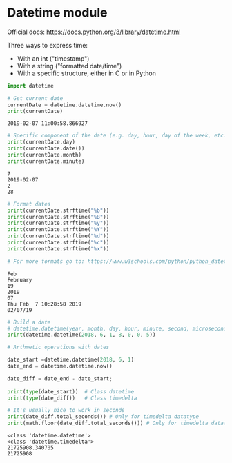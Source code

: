 
# Datetime module

Official docs: https://docs.python.org/3/library/datetime.html 

Three ways to express time:
- With an int ("timestamp")
- With a string ("formatted date/time")
- With a specific structure, either in C or in Python


```python
import datetime
```


```python
# Get current date
currentDate = datetime.datetime.now()
print(currentDate)
```

    2019-02-07 11:00:58.866927



```python
# Specific component of the date (e.g. day, hour, day of the week, etc.)
print(currentDate.day)
print(currentDate.date())
print(currentDate.month)
print(currentDate.minute)
```

    7
    2019-02-07
    2
    28



```python
# Format dates
print(currentDate.strftime("%b"))
print(currentDate.strftime("%B"))
print(currentDate.strftime("%y"))
print(currentDate.strftime("%Y"))
print(currentDate.strftime("%d"))
print(currentDate.strftime("%c"))
print(currentDate.strftime("%x"))

# For more formats go to: https://www.w3schools.com/python/python_datetime.asp

```

    Feb
    February
    19
    2019
    07
    Thu Feb  7 10:28:58 2019
    02/07/19



```python
# Build a date
# datetime.datetime(year, month, day, hour, minute, second, microseconds)
print(datetime.datetime(2018, 6, 1, 8, 0, 0, 5))
```


```python
# Arthmetic operations with dates

date_start =datetime.datetime(2018, 6, 1)
date_end = datetime.datetime.now()

date_diff = date_end - date_start;
 
print(type(date_start))  # Class datetime
print(type(date_diff))   # Class timedelta

# It's usually nice to work in seconds 
print(date_diff.total_seconds()) # Only for timedelta datatype 
print(math.floor(date_diff.total_seconds())) # Only for timedelta datatype 
```

    <class 'datetime.datetime'>
    <class 'datetime.timedelta'>
    21725908.340705
    21725908

